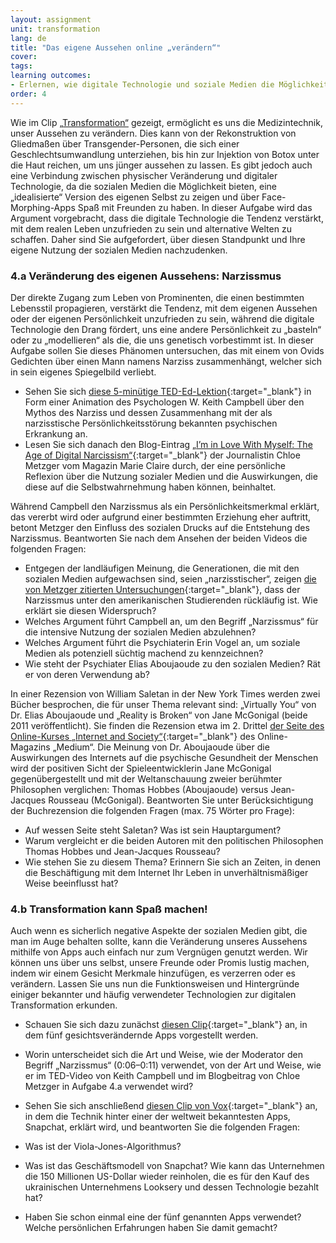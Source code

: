 ```yaml
---
layout: assignment
unit: transformation
lang: de
title: "Das eigene Aussehen online „verändern“"  
cover:
tags:
learning outcomes:
- Erlernen, wie digitale Technologie und soziale Medien die Möglichkeiten der Selbstgestaltung und des Experimentierens mit der Veränderung des eigenen Aussehens erweitern und wie Innovationen in der digitalen Technologie Apps hervorbringen, die zur Unterhaltung genutzt werden können
order: 4
---
```

Wie im Clip [„Transformation“](https://ranke2.uni.lu/de/u/transformation/#c-clip.de) gezeigt, ermöglicht es uns die Medizintechnik, unser Aussehen zu verändern. Dies kann von der Rekonstruktion von Gliedmaßen über Transgender-Personen, die sich einer Geschlechtsumwandlung unterziehen, bis hin zur Injektion von Botox unter die Haut reichen, um uns jünger aussehen zu lassen. Es gibt jedoch auch eine Verbindung zwischen physischer Veränderung und digitaler Technologie, da die sozialen Medien die Möglichkeit bieten, eine „idealisierte“ Version des eigenen Selbst zu zeigen und über Face-Morphing-Apps Spaß mit Freunden zu haben. In dieser Aufgabe wird das Argument vorgebracht, dass die digitale Technologie die Tendenz verstärkt, mit dem realen Leben unzufrieden zu sein und alternative Welten zu schaffen. Daher sind Sie aufgefordert, über diesen Standpunkt und Ihre eigene Nutzung der sozialen Medien nachzudenken.

<!-- more -->

<!-- briefing-student -->



### 4.a Veränderung des eigenen Aussehens: Narzissmus
<!-- section-contents -->

Der direkte Zugang zum Leben von Prominenten, die einen bestimmten Lebensstil propagieren, verstärkt die Tendenz, mit dem eigenen Aussehen oder der eigenen Persönlichkeit unzufrieden zu sein, während die digitale Technologie den Drang fördert, uns eine andere Persönlichkeit zu „basteln“ oder zu „modellieren“ als die, die uns genetisch vorbestimmt ist. In dieser Aufgabe sollen Sie dieses Phänomen untersuchen, das mit einem von Ovids Gedichten über einen Mann namens Narziss zusammenhängt, welcher sich in sein eigenes Spiegelbild verliebt.

- Sehen Sie sich [diese 5-minütige TED-Ed-Lektion](https://youtu.be/arJLy3hX1E8){:target="_blank"} in Form einer Animation des Psychologen W. Keith Campbell über den Mythos des Narziss und dessen Zusammenhang mit der als narzisstische Persönlichkeitsstörung bekannten psychischen Erkrankung an.
- Lesen Sie sich danach den Blog-Eintrag [„I’m in Love With Myself: The Age of Digital Narcissism“](https://www.marieclaire.com/culture/a16767138/social-media-narcissism/){:target="_blank"} der Journalistin Chloe Metzger vom Magazin Marie Claire durch, der eine persönliche Reflexion über die Nutzung sozialer Medien und die Auswirkungen, die diese auf die Selbstwahrnehmung haben können, beinhaltet.

Während Campbell den Narzissmus als ein Persönlichkeitsmerkmal erklärt, das vererbt wird oder aufgrund einer bestimmten Erziehung eher auftritt, betont Metzger den Einfluss des sozialen Drucks auf die Entstehung des Narzissmus. Beantworten Sie nach dem Ansehen der beiden Videos die folgenden Fragen:

- Entgegen der landläufigen Meinung, die Generationen, die mit den sozialen Medien aufgewachsen sind, seien „narzisstischer“, zeigen [die von Metzger zitierten Untersuchungen](https://www.ncbi.nlm.nih.gov/pubmed/29065280){:target="_blank"}, dass der Narzissmus unter den amerikanischen Studierenden rückläufig ist. Wie erklärt sie diesen Widerspruch?
- Welches Argument führt Campbell an, um den Begriff „Narzissmus“ für die intensive Nutzung der sozialen Medien abzulehnen?
- Welches Argument führt die Psychiaterin Erin Vogel an, um soziale Medien als potenziell süchtig machend zu kennzeichnen?
- Wie steht der Psychiater Elias Aboujaoude zu den sozialen Medien? Rät er von deren Verwendung ab?

In einer Rezension von William Saletan in der New York Times werden zwei Bücher besprochen, die für unser Thema relevant sind: „Virtually You“ von Dr. Elias Aboujaoude und „Reality is Broken“ von Jane McGonigal (beide 2011 veröffentlicht). Sie finden die Rezension etwa im 2. Drittel [der Seite des Online-Kurses „Internet and Society“](https://medium.com/@bhsecinternet/thursday-october-8-class-5-16646a58f4de){:target="_blank"} des Online-Magazins „Medium“. Die Meinung von Dr. Aboujaoude über die Auswirkungen des Internets auf die psychische Gesundheit der Menschen wird der positiven Sicht der Spieleentwicklerin Jane McGonigal gegenübergestellt und mit der Weltanschauung zweier berühmter Philosophen verglichen: Thomas Hobbes (Aboujaoude) versus Jean-Jacques Rousseau (McGonigal). Beantworten Sie unter Berücksichtigung der Buchrezension die folgenden Fragen (max. 75 Wörter pro Frage):

- Auf wessen Seite steht Saletan? Was ist sein Hauptargument?
- Warum vergleicht er die beiden Autoren mit den politischen Philosophen Thomas Hobbes und Jean-Jacques Rousseau?
- Wie stehen Sie zu diesem Thema? Erinnern Sie sich an Zeiten, in denen die Beschäftigung mit dem Internet Ihr Leben in unverhältnismäßiger Weise beeinflusst hat?



<!-- section -->  

### 4.b Transformation kann Spaß machen!
<!-- section-contents -->

Auch wenn es sicherlich negative Aspekte der sozialen Medien gibt, die man im Auge behalten sollte, kann die Veränderung unseres Aussehens mithilfe von Apps auch einfach nur zum Vergnügen genutzt werden. Wir können uns über uns selbst, unsere Freunde oder Promis lustig machen, indem wir einem Gesicht Merkmale hinzufügen, es verzerren oder es verändern. Lassen Sie uns nun die Funktionsweisen und Hintergründe einiger bekannter und häufig verwendeter Technologien zur digitalen Transformation erkunden.

- Schauen Sie sich dazu zunächst [diesen Clip](https://www.youtube.com/watch?v=LN-5fJS_SBs){:target="_blank"} an, in dem fünf gesichtsverändernde Apps vorgestellt werden.
- Worin unterscheidet sich die Art und Weise, wie der Moderator den Begriff „Narzissmus“ (0:06–0:11) verwendet, von der Art und Weise, wie er im TED-Video von Keith Campbell und im Blogbeitrag von Chloe Metzger in Aufgabe 4.a verwendet wird?

- Sehen Sie sich anschließend [diesen Clip von Vox](https://youtu.be/Pc2aJxnmzh0){:target="_blank"} an, in dem die Technik hinter einer der weltweit bekanntesten Apps, Snapchat, erklärt wird, und beantworten Sie die folgenden Fragen:
- Was ist der Viola-Jones-Algorithmus?
- Was ist das Geschäftsmodell von Snapchat? Wie kann das Unternehmen die 150 Millionen US-Dollar wieder reinholen, die es für den Kauf des ukrainischen Unternehmens Looksery und dessen Technologie bezahlt hat?
- Haben Sie schon einmal eine der fünf genannten Apps verwendet? Welche persönlichen Erfahrungen haben Sie damit gemacht?



<!-- briefing-teacher -->


